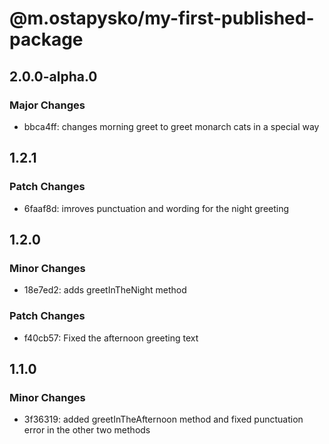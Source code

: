 # @m.ostapysko/my-first-published-package

## 2.0.0-alpha.0

### Major Changes

- bbca4ff: changes morning greet to greet monarch cats in a special way

## 1.2.1

### Patch Changes

- 6faaf8d: imroves punctuation and wording for the night greeting

## 1.2.0

### Minor Changes

- 18e7ed2: adds greetInTheNight method

### Patch Changes

- f40cb57: Fixed the afternoon greeting text

## 1.1.0

### Minor Changes

- 3f36319: added greetInTheAfternoon method and fixed punctuation error in the other two methods
